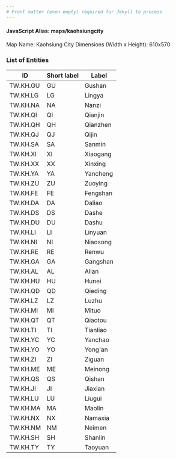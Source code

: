 ```yaml
---
# Front matter (even empty) required for Jekyll to process
---
```


#### JavaScript Alias: maps/kaohsiungcity

Map Name: Kaohsiung City
Dimensions (Width x Height): 610x570

### List of Entities

ID | Short label | Label
---|---|---|
TW.KH.GU|GU|Gushan
TW.KH.LG|LG|Lingya
TW.KH.NA|NA|Nanzi
TW.KH.QI|QI|Qianjin
TW.KH.QH|QH|Qianzhen
TW.KH.QJ|QJ|Qijin
TW.KH.SA|SA|Sanmin
TW.KH.XI|XI|Xiaogang
TW.KH.XX|XX|Xinxing
TW.KH.YA|YA|Yancheng
TW.KH.ZU|ZU|Zuoying
TW.KH.FE|FE|Fengshan
TW.KH.DA|DA|Daliao
TW.KH.DS|DS|Dashe
TW.KH.DU|DU|Dashu
TW.KH.LI|LI|Linyuan
TW.KH.NI|NI|Niaosong
TW.KH.RE|RE|Renwu
TW.KH.GA|GA|Gangshan
TW.KH.AL|AL|Alian
TW.KH.HU|HU|Hunei
TW.KH.QD|QD|Qieding
TW.KH.LZ|LZ|Luzhu
TW.KH.MI|MI|Mituo
TW.KH.QT|QT|Qiaotou
TW.KH.TI|TI|Tianliao
TW.KH.YC|YC|Yanchao
TW.KH.YO|YO|Yong'an
TW.KH.ZI|ZI|Ziguan
TW.KH.ME|ME|Meinong
TW.KH.QS|QS|Qishan
TW.KH.JI|JI|Jiaxian
TW.KH.LU|LU|Liugui
TW.KH.MA|MA|Maolin
TW.KH.NX|NX|Namaxia
TW.KH.NM|NM|Neimen
TW.KH.SH|SH|Shanlin
TW.KH.TY|TY|Taoyuan